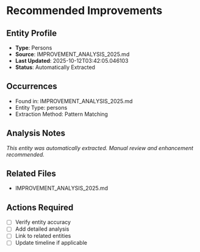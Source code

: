 # Recommended Improvements

## Entity Profile
- **Type**: Persons
- **Source**: IMPROVEMENT_ANALYSIS_2025.md
- **Last Updated**: 2025-10-12T03:42:05.046103
- **Status**: Automatically Extracted

## Occurrences
- Found in: IMPROVEMENT_ANALYSIS_2025.md
- Entity Type: persons
- Extraction Method: Pattern Matching

## Analysis Notes
*This entity was automatically extracted. Manual review and enhancement recommended.*

## Related Files
- IMPROVEMENT_ANALYSIS_2025.md

## Actions Required
- [ ] Verify entity accuracy
- [ ] Add detailed analysis
- [ ] Link to related entities
- [ ] Update timeline if applicable
